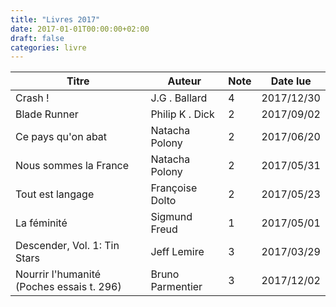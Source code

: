 ```yaml
---
title: "Livres 2017"
date: 2017-01-01T00:00:00+02:00
draft: false
categories: livre
---
```


| Titre      | Auteur | Note | Date lue |
| ----------- | ----------- | ----------- | ----------- |
| Crash !	| J.G . Ballard	| 4	| 2017/12/30 |
| Blade Runner	| Philip K . Dick	| 2	| 2017/09/02 |
| Ce pays qu'on abat	| Natacha Polony	| 2	| 2017/06/20 |
| Nous sommes la France	| Natacha Polony	| 2	| 2017/05/31 |
| Tout est langage	| Françoise Dolto	| 2	| 2017/05/23 |
| La féminité	| Sigmund Freud	| 1	| 2017/05/01 |
| Descender, Vol. 1: Tin Stars	| Jeff Lemire	| 3	| 2017/03/29 |
| Nourrir l'humanité (Poches essais t. 296)	| Bruno Parmentier	| 3		| 2017/12/02 |
